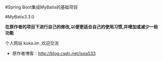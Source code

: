 #Spring Boot集成MyBatis的基础项目

#MyBatis3.3.0

**在原作者的项目下进行自己的修改,以便更适合自己的使用习惯,并增加或减少一些功能**

个人网站 kuka.im ,欢迎交流

- 原作者博客：http://blog.csdn.net/isea533

